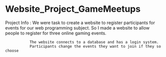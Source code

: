 # Website_Project_GameMeetups

Project Info : We were task to create a website to register participants for events for our web programming subject. 
               So I made a website to allow people to register for three online gaming events.

               The website connects to a database and has a login system.
               Participants change the events they want to join if they so choose
                
